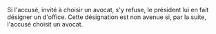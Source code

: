 Si l'accusé, invité à choisir un avocat, s'y refuse, le président lui en fait désigner un d'office.
Cette désignation est non avenue si, par la suite, l'accusé choisit un avocat.